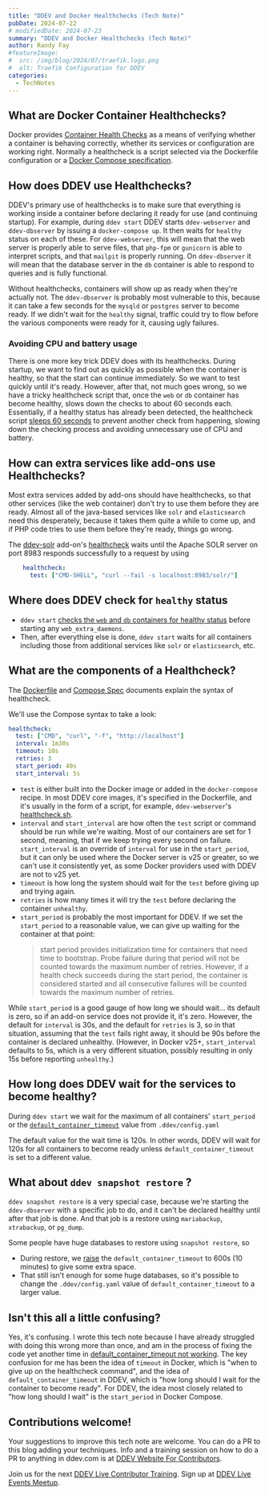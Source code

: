 ```yaml
---
title: "DDEV and Docker Healthchecks (Tech Note)"
pubDate: 2024-07-22
# modifiedDate: 2024-07-23
summary: "DDEV and Docker Healthchecks (Tech Note)"
author: Randy Fay
#featureImage:
#  src: /img/blog/2024/07/traefik.logo.png
#  alt: Traefik Configuration for DDEV
categories:
  - TechNotes
---
```


## What are Docker Container Healthchecks?

Docker provides [Container Health Checks](https://docs.docker.com/reference/dockerfile/#healthcheck) as a means of verifying whether a container is behaving correctly, whether its services or configuration are working right. Normally a healthcheck is a script selected via the Dockerfile configuration or a [Docker Compose specification](https://github.com/compose-spec/compose-spec/blob/main/spec.md#healthcheck).

## How does DDEV use Healthchecks?

DDEV's primary use of healthchecks is to make sure that everything is working inside a container before declaring it ready for use (and continuing startup). For example, during `ddev start` DDEV starts `ddev-webserver` and `ddev-dbserver` by issuing a `docker-compose up`. It then waits for `healthy` status on each of these. For `ddev-webserver`, this will mean that the web server is properly able to serve files, that `php-fpm` or `gunicorn` is able to interpret scripts, and that `mailpit` is properly running. On `ddev-dbserver` it will mean that the database server in the `db` container is able to respond to queries and is fully functional.

Without healthchecks, containers will show up as ready when they're actually not. The `ddev-dbserver` is probably most vulnerable to this, because it can take a few seconds for the `mysqld` or `postgres` server to become ready. If we didn't wait for the `healthy` signal, traffic could try to flow before the various components were ready for it, causing ugly failures.

### Avoiding CPU and battery usage

There is one more key trick DDEV does with its healthchecks. During startup, we want to find out as quickly as possible when the container is healthy, so that the start can continue immediately. So we want to test quickly until it's ready. However, after that, not much goes wrong, so we have a tricky healthcheck script that, once the `web` or `db` container has become healthy, slows down the checks to about 60 seconds each. Essentially, if a healthy status has already been detected, the healthcheck script [sleeps 60 seconds](https://github.com/ddev/ddev/blob/master/containers/ddev-webserver/ddev-webserver-base-scripts/healthcheck.sh#L9-L21) to prevent another check from happening, slowing down the checking process and avoiding unnecessary use of CPU and battery.

## How can extra services like add-ons use Healthchecks?

Most extra services added by add-ons should have healthchecks, so that other services (like the web container) don't try to use them before they are ready. Almost all of the java-based services like `solr` and `elasticsearch` need this desperately, because it takes them quite a while to come up, and if PHP code tries to use them before they're ready, things go wrong.

The [ddev-solr](https://github.com/ddev/ddev-solr) add-on's [healthcheck](https://github.com/ddev/ddev-solr/blob/main/docker-compose.solr.yaml#L44-L45) waits until the Apache SOLR server on port 8983 responds successfully to a request by using

```yaml
    healthcheck:
      test: ["CMD-SHELL", "curl --fail -s localhost:8983/solr/"]
```

## Where does DDEV check for `healthy` status

* `ddev start` [checks the `web` and `db` containers for healthy status](https://github.com/ddev/ddev/blob/57465d13d8eab5fb8d6a8e48e5ef5b05f3fc9560/pkg/ddevapp/ddevapp.go#L1430-L1436) before starting any `web_extra_daemons`.
* Then, after everything else is done, `ddev start` waits for all containers including those from additional services like `solr` or `elasticsearch`, etc.

## What are the components of a Healthcheck?

The [Dockerfile](https://docs.docker.com/reference/dockerfile/#healthcheck) and [Compose Spec](https://github.com/compose-spec/compose-spec/blob/main/spec.md#healthcheck) documents explain the syntax of healthcheck.

We'll use the Compose syntax to take a look:

```yaml
healthcheck:
  test: ["CMD", "curl", "-f", "http://localhost"]
  interval: 1m30s
  timeout: 10s
  retries: 3
  start_period: 40s
  start_interval: 5s
```

* `test` is either built into the Docker image or added in the `docker-compose` recipe. In most DDEV core images, it's specified in the Dockerfile, and it's usually in the form of a script, for example, `ddev-webserver`'s [healthcheck.sh](https://github.com/ddev/ddev/blob/master/containers/ddev-webserver/ddev-webserver-base-scripts/healthcheck.sh).
* `interval` and `start_interval` are how often the `test` script or command should be run while we're waiting. Most of our containers are set for 1 second, meaning, that if we keep trying every second on failure. `start_interval` is an override of `interval` for use in the `start_period`, but it can only be used where the Docker server is v25 or greater, so we can't use it consistently yet, as some Docker providers used with DDEV are not to v25 yet.
* `timeout` is how long the system should wait for the `test` before giving up and trying again. 
* `retries` is how many times it will try the `test` before declaring the container `unhealthy`.
* `start_period` is probably the most important for DDEV. If we set the `start_period` to a reasonable value, we can give up waiting for the container at that point:
    > start period provides initialization time for containers that need time to bootstrap. Probe failure during that period will not be counted towards the maximum number of retries. However, if a health check succeeds during the start period, the container is considered started and all consecutive failures will be counted towards the maximum number of retries.

While `start_period` is a good gauge of how long we should wait... its default is zero, so if an add-on service does not provide it, it's zero. However, the default for `interval` is 30s, and the default for `retries` is 3, so in that situation, assuming that the `test` fails right away, it should be 90s before the container is declared unhealthy. (However, in Docker v25+, `start_interval` defaults to 5s, which is a very different situation, possibly resulting in only 15s before reporting `unhealthy`.)

## How long does DDEV wait for the services to become healthy?

During `ddev start` we wait for the maximum of all containers' `start_period` or the [`default_container_timeout`](https://ddev.readthedocs.io/en/stable/users/configuration/config/#default_container_timeout) value from `.ddev/config.yaml`

The default value for the wait time is 120s. In other words, DDEV will wait for 120s for all containers to become ready unless `default_container_timeout` is set to a different value. 

## What about `ddev snapshot restore` ?

`ddev snapshot restore` is a very special case, because we're starting the `ddev-dbserver` with a specific job to do, and it can't be declared healthy until after that job is done. And that job is a restore using `mariabackup`, `xtrabackup`, or `pg_dump`. 

Some people have huge databases to restore using `snapshot restore`, so 

* During restore, we [raise](https://github.com/ddev/ddev/blob/57465d13d8eab5fb8d6a8e48e5ef5b05f3fc9560/pkg/ddevapp/snapshot.go#L228) the `default_container_timeout` to 600s (10 minutes) to give some extra space.
* That still isn't enough for some huge databases, so it's possible to change the `.ddev/config.yaml` value of `default_container_timeout` to a larger value.

## Isn't this all a little confusing?

Yes, it's confusing. I wrote this tech note because I have already struggled with doing this wrong more than once, and am in the process of fixing the code yet another time in [default_container_timeout not working](https://github.com/ddev/ddev/issues/5133). The key confusion for me has been the idea of `timeout` in Docker, which is "when to give up on the healthcheck command", and the idea of `default_container_timeout` in DDEV, which is "how long should I wait for the container to become ready". For DDEV, the idea most closely related to "how long should I wait" is the `start_period` in Docker Compose.

## Contributions welcome!

Your suggestions to improve this tech note are welcome. You can do a PR to this blog adding your techniques. Info and a training session on how to do a PR to anything in ddev.com is at [DDEV Website For Contributors](/blog/ddev-website-for-contributors/).

Join us for the next [DDEV Live Contributor Training](/blog/contributor-training/). Sign up at [DDEV Live Events Meetup](https://www.meetup.com/ddev-events/events/).
